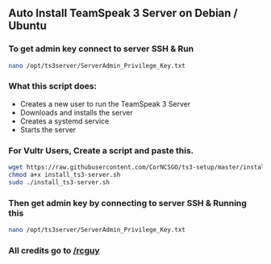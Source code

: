 
## Auto Install TeamSpeak 3 Server on Debian / Ubuntu
### To get admin key connect to server SSH & Run
```bash
nano /opt/ts3server/ServerAdmin_Privilege_Key.txt
```
### What this script does:
- Creates a new user to run the TeamSpeak 3 Server
- Downloads and installs the server
- Creates a systemd service
- Starts the server
### For Vultr Users, Create a script and paste this.
```bash
wget https://raw.githubusercontent.com/CorNCSGO/ts3-setup/master/install_ts3-server.sh
chmod a+x install_ts3-server.sh
sudo ./install_ts3-server.sh
```
### Then get admin key by connecting to server SSH & Running this
```bash
nano /opt/ts3server/ServerAdmin_Privilege_Key.txt
```
### All credits go to [/rcguy](https://github.com/rcguy)
